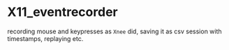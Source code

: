# X11_eventrecorder

recording mouse and keypresses as `Xnee` did, saving it as csv session with timestamps, replaying etc.
